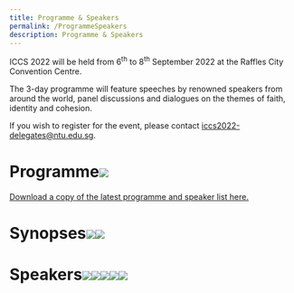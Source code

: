 ```yaml
---
title: Programme & Speakers
permalink: /ProgrammeSpeakers
description: Programme & Speakers
---
```

ICCS 2022 will be held from 6<sup>th</sup> to 8<sup>th</sup> September 2022 at the Raffles City Convention Centre.  

The 3-day programme will feature speeches by renowned speakers from around the world, panel discussions and dialogues on the themes of faith, identity and cohesion.

If you wish to register for the event, please contact <a href="mailto:iccs2022-delegates@ntu.edu.sg">iccs2022-delegates@ntu.edu.sg</a>.
# Programme![](/images/ICCS%202022%20Programme%20and%20Speakers_as%20at%205%20Aug%202022.png)
[Download a copy of the latest programme and speaker list here.](/files/ICCS%202022%20Programme%20and%20Speakers_as%20at%205%20Aug%202022.pdf)

# Synopses![](/images/ICCS%20Plenaries_as%20at%2029%20Jul%202022.png)![](/images/ICCS%20Breakouts_as%20at%2029%20Jul%202022.png)
# Speakers![](/images/ICCS%20Speakers%201_as%20at%2029%20Jul%202022.png)![](/images/ICCS%20Speakers%202_as%20at%2029%20Jul%202022.png)![](/images/ICCS%20Speakers%203_as%20at%2029%20Jul%202022.png)![](/images/ICCS%20Speakers%204_as%20at%2029%20Jul%202022.png)![](/images/ICCS%20Speakers%205_as%20at%2029%20Jul%202022.png)